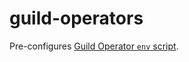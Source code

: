 # guild-operators
Pre-configures [Guild Operator `env` script](https://github.com/cardano-community/guild-operators/blob/alpha/scripts/cnode-helper-scripts/env).